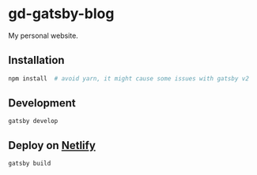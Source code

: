# gd-gatsby-blog
My personal website.


## Installation

```sh
npm install  # avoid yarn, it might cause some issues with gatsby v2
```


## Development

```shell
gatsby develop
```


## Deploy on [Netlify](https://app.netlify.com)

```shell
gatsby build
```
